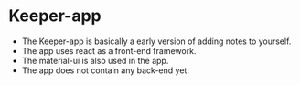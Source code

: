 # Keeper-app 

* The Keeper-app is basically a early version of adding notes to yourself.
*  The app uses react as a front-end framework.
*  The material-ui is also used in the app.
*  The app does not contain any back-end yet.

